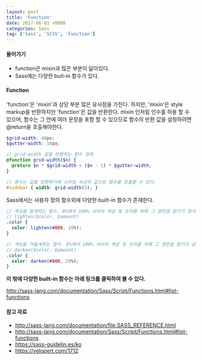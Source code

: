 ```yaml
---
layout: post
title: 'Function'
date: 2017-06-01 +0900
categories: Sass
tag: ['Sass', 'SCSS', 'Function']
---
```


#### 들어가기

- function은 mixin과 많은 부분이 닮아있다.
- Sass에는 다양한 buit-in 함수가 있다.
	
#### Function

'function'은 'mixin'과 상당 부분 많은 유사점을 가진다. 하지만, 'mixin'은 style markup을 반환하지만 'function'은 값을 반환한다. mixin 인처럼 인수를 허용 할 수 있으며, 함수는 그 안에 여러 문장을 포함 할 수 있으므로 함수의 반환 값을 설정하려면 @return을 호출해야한다.

```scss
$grid-width: 40px;
$gutter-width: 10px;

// grid-width 값을 반환하는 함수 정의
@function grid-width($n) {
  @return $n * $grid-width + ($n - 1) * $gutter-width;
}

// 함수는 값을 반환하기에 스타일 속성의 값으로 함수를 호출할 수 있다.
#sidebar { width: grid-width(5); }
```

Sass에서는 사용자 정의 함수외에 다양한 built-in 함수가 존재한다.

```scss
// 색상을 밝게하는 함수. 0%에서 100% 사이의 색상 및 숫자를 취해 그 양만큼 밝기가 증가 된 색상을 반환한다.
// lighten($color, $amount)
.color {
  color: lighten(#800, 20%);
}

// 색상을 어둡게하는 함수. 0%에서 100% 사이의 색상 및 숫자를 취해 그 양만큼 밝기가 감소 된 색상을 반환한다.
// darken($color, $amount)
.color {
  color: darken(#800, 20%);
}
```

**이 밖에 다양한 built-in 함수는 아래 링크를 클릭하여 볼 수 있다.**  

<http://sass-lang.com/documentation/Sass/Script/Functions.html#list-functions>

#### 참고 자료

- <http://sass-lang.com/documentation/file.SASS_REFERENCE.html>
- <http://sass-lang.com/documentation/Sass/Script/Functions.html#list-functions>
- <https://sass-guidelin.es/ko>
- <https://velopert.com/1712>